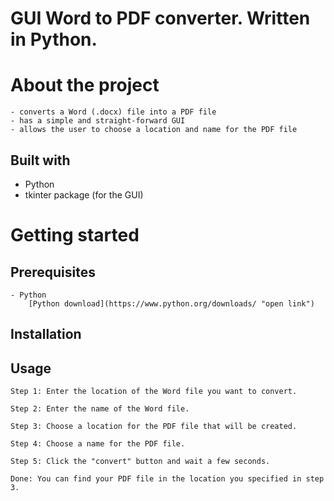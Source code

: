 # GUI Word to PDF converter. Written in Python.

# About the project


	- converts a Word (.docx) file into a PDF file
	- has a simple and straight-forward GUI
	- allows the user to choose a location and name for the PDF file

## Built with
  - Python
  - tkinter package (for the GUI)
  
# Getting started

## Prerequisites
	- Python
		[Python download](https://www.python.org/downloads/ "open link")
	

## Installation

## Usage
  	Step 1: Enter the location of the Word file you want to convert.
	
	Step 2: Enter the name of the Word file.
	
	Step 3: Choose a location for the PDF file that will be created.
	
	Step 4: Choose a name for the PDF file.
	
	Step 5: Click the "convert" button and wait a few seconds.
	
	Done: You can find your PDF file in the location you specified in step 3.
